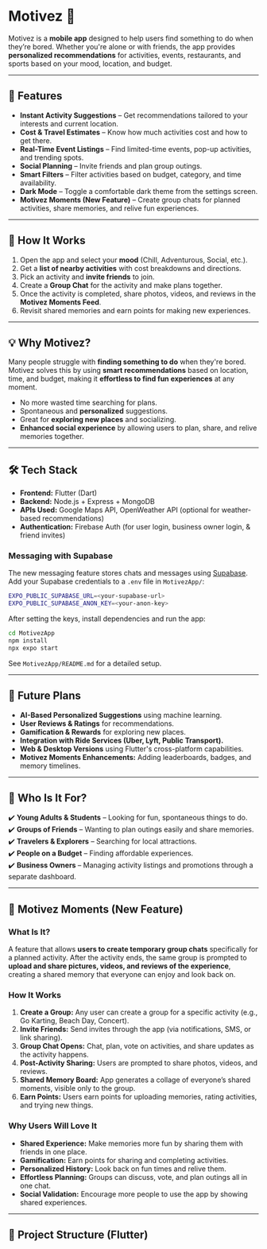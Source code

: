 # Motivez 🚀  
Motivez is a **mobile app** designed to help users find something to do when they’re bored. Whether you're alone or with friends, the app provides **personalized recommendations** for activities, events, restaurants, and sports based on your mood, location, and budget.

---

## **🎯 Features**
- **Instant Activity Suggestions** – Get recommendations tailored to your interests and current location.
- **Cost & Travel Estimates** – Know how much activities cost and how to get there.
- **Real-Time Event Listings** – Find limited-time events, pop-up activities, and trending spots.
- **Social Planning** – Invite friends and plan group outings.
- **Smart Filters** – Filter activities based on budget, category, and time availability.
- **Dark Mode** – Toggle a comfortable dark theme from the settings screen.
- **Motivez Moments (New Feature)** – Create group chats for planned activities, share memories, and relive fun experiences.

---

## **📱 How It Works**
1. Open the app and select your **mood** (Chill, Adventurous, Social, etc.).
2. Get a **list of nearby activities** with cost breakdowns and directions.
3. Pick an activity and **invite friends** to join.
4. Create a **Group Chat** for the activity and make plans together.
5. Once the activity is completed, share photos, videos, and reviews in the **Motivez Moments Feed**.
6. Revisit shared memories and earn points for making new experiences.

---

## **💡 Why Motivez?**
Many people struggle with **finding something to do** when they're bored. Motivez solves this by using **smart recommendations** based on location, time, and budget, making it **effortless to find fun experiences** at any moment.

- No more wasted time searching for plans.
- Spontaneous and **personalized** suggestions.
- Great for **exploring new places** and socializing.
- **Enhanced social experience** by allowing users to plan, share, and relive memories together.

---

## **🛠 Tech Stack**
- **Frontend:** Flutter (Dart)
- **Backend:** Node.js + Express + MongoDB
- **APIs Used:** Google Maps API, OpenWeather API (optional for weather-based recommendations)
- **Authentication:** Firebase Auth (for user login, business owner login, & friend invites)

### Messaging with Supabase
The new messaging feature stores chats and messages using [Supabase](https://supabase.com/).
Add your Supabase credentials to a `.env` file in `MotivezApp/`:

```bash
EXPO_PUBLIC_SUPABASE_URL=<your-supabase-url>
EXPO_PUBLIC_SUPABASE_ANON_KEY=<your-anon-key>
```

After setting the keys, install dependencies and run the app:

```bash
cd MotivezApp
npm install
npx expo start
```

See `MotivezApp/README.md` for a detailed setup.

---

## **🚀 Future Plans**
- **AI-Based Personalized Suggestions** using machine learning.
- **User Reviews & Ratings** for recommendations.
- **Gamification & Rewards** for exploring new places.
- **Integration with Ride Services (Uber, Lyft, Public Transport).**
- **Web & Desktop Versions** using Flutter's cross-platform capabilities.
- **Motivez Moments Enhancements:** Adding leaderboards, badges, and memory timelines.

---

## **👥 Who Is It For?**
✔️ **Young Adults & Students** – Looking for fun, spontaneous things to do.  
✔️ **Groups of Friends** – Wanting to plan outings easily and share memories.  
✔️ **Travelers & Explorers** – Searching for local attractions.  
✔️ **People on a Budget** – Finding affordable experiences.  
✔️ **Business Owners** – Managing activity listings and promotions through a separate dashboard.  

---

## **🌟 Motivez Moments (New Feature)**
### **What Is It?**
A feature that allows **users to create temporary group chats** specifically for a planned activity. After the activity ends, the same group is prompted to **upload and share pictures, videos, and reviews of the experience**, creating a shared memory that everyone can enjoy and look back on.

### **How It Works**
1. **Create a Group:** Any user can create a group for a specific activity (e.g., Go Karting, Beach Day, Concert).
2. **Invite Friends:** Send invites through the app (via notifications, SMS, or link sharing). 
3. **Group Chat Opens:** Chat, plan, vote on activities, and share updates as the activity happens.
4. **Post-Activity Sharing:** Users are prompted to share photos, videos, and reviews.
5. **Shared Memory Board:** App generates a collage of everyone’s shared moments, visible only to the group.
6. **Earn Points:** Users earn points for uploading memories, rating activities, and trying new things.

### **Why Users Will Love It**
- **Shared Experience:** Make memories more fun by sharing them with friends in one place.  
- **Gamification:** Earn points for sharing and completing activities.  
- **Personalized History:** Look back on fun times and relive them.  
- **Effortless Planning:** Groups can discuss, vote, and plan outings all in one chat.  
- **Social Validation:** Encourage more people to use the app by showing shared experiences.  

---

## **📌 Project Structure (Flutter)**
